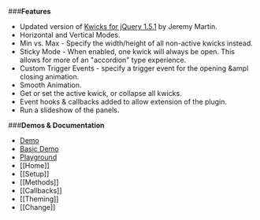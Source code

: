 ###**Features**

* Updated version of [Kwicks for jQuery 1.5.1](http://www.jeremymartin.name/projects.php?project=kwicks) by Jeremy Martin.
* Horizontal and Vertical Modes.
* Min vs. Max - Specify the width/height of all non-active kwicks instead.
* Sticky Mode - When enabled, one kwick will always be open. This allows for more of an "accordion" type experience.
* Custom Trigger Events - specify a trigger event for the opening &ampl closing animation.
* Smooth Animation.
* Get or set the active kwick, or collapse all kwicks.
* Event hooks &amp; callbacks added to allow extension of the plugin.
* Run a slideshow of the panels.

###**Demos &amp; Documentation**
* [Demo](http://mottie.github.com/Kwicks)
* [Basic Demo](http://mottie.github.com/Kwicks/basic.html)
* [Playground](http://jsfiddle.net/Mottie/y5Hty/)
* [[Home]]
* [[Setup]]
* [[Methods]]
* [[Callbacks]]
* [[Theming]]
* [[Change]]
